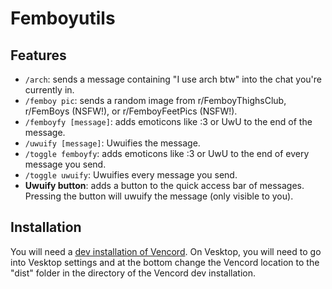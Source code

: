 # Femboyutils

## Features

- `/arch`: sends a message containing "I use arch btw" into the chat you're currently in.
- `/femboy pic`: sends a random image from r/FemboyThighsClub, r/FemBoys (NSFW!), or r/FemboyFeetPics (NSFW!).
- `/femboyfy [message]`: adds emoticons like :3 or UwU to the end of the message.
- `/uwuify [message]`: Uwuifies the message.
- `/toggle femboyfy`: adds emoticons like :3 or UwU to the end of every message you send.
- `/toggle uwuify`: Uwuifies every message you send.
- **Uwuify button**: adds a button to the quick access bar of messages. Pressing the button will uwuify the message (only visible to you).

## Installation

You will need a [dev installation of Vencord](https://github.com/Vendicated/Vencord/blob/main/docs/1_INSTALLING.md).
On Vesktop, you will need to go into Vesktop settings and at the bottom change the Vencord location to the "dist" folder in the directory of the Vencord dev installation.
